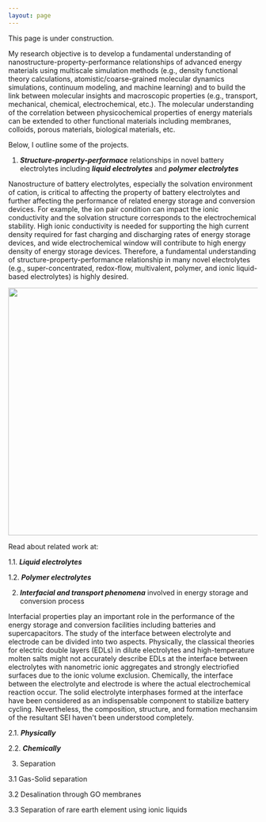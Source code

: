 ```yaml
---
layout: page
---
```


This page is under construction.

My research objective is to develop a fundamental understanding of nanostructure-property-performance relationships of advanced energy materials using multiscale simulation methods (e.g., density functional theory calculations, atomistic/coarse-grained molecular dynamics simulations, continuum modeling, and machine learning) and to build the link between molecular insights and macroscopic properties (e.g., transport, mechanical, chemical, electrochemical, etc.). The molecular understanding of the correlation between physicochemical properties of energy materials can be extended to other functional materials including membranes, colloids, porous materials, biological materials, etc.

Below, I outline some of the projects.

1. _**Structure-property-performace**_ relationships in novel battery electrolytes including _**liquid electrolytes**_ and _**polymer electrolytes**_

Nanostructure of battery electrolytes, especially the solvation environment of cation, is critical to affecting the property of battery electrolytes and further affecting the performance of related energy storage and conversion devices. For example, the ion pair condition can impact the ionic conductivity and the solvation structure corresponds to the electrochemical stability. High ionic conductivity is needed for supporting the high current density required for fast charging and discharging rates of energy storage devices, and wide electrochemical window will contribute to high energy density of energy storage devices. Therefore, a fundamental understanding of structure-property-performance relationship in many novel electrolytes (e.g., super-concentrated, redox-flow, multivalent, polymer, and ionic liquid-based electrolytes) is highly desired.

<center>
    <img src="https://zhou-joe-yu.github.io/assets/Electrolyte.png" width="1100" height="500">
</center>

Read about related work at:
  
1.1. _**Liquid electrolytes**_
  

  
1.2. _**Polymer electrolytes**_
  
  

2. _**Interfacial and transport phenomena**_ involved in energy storage and conversion process

Interfacial properties play an important role in the performance of the energy storage and conversion facilities including batteries and supercapacitors. The study of the interface between electrolyte and electrode can be divided into two aspects. Physically, the classical theories for electric double layers (EDLs) in dilute electrolytes and high-temperature molten salts might not accurately describe EDLs at the interface between electrolytes with nanometric ionic aggregates and strongly electriofied surfaces due to the ionic volume exclusion. Chemically, the interface between the electrolyte and electrode is where the actual electrochemical reaction occur. The solid electrolyte interphases formed at the interface have been considered as an indispensable component to stabilize battery cycling. Nevertheless, the composition, structure, and formation mechansim of the resultant SEI haven't been understood completely.

2.1. _**Physically**_


2.2. _**Chemically**_




3. Separation

  3.1 Gas-Solid separation
  
  3.2 Desalination through GO membranes
  
  3.3 Separation of rare earth element using ionic liquids
  
